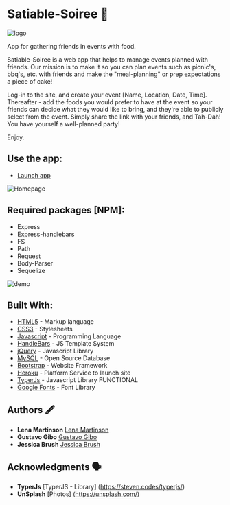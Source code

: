 # Satiable-Soiree 🍱
![logo](http://i63.tinypic.com/96gxeq.jpg)

App for gathering friends in events with food.

Satiable-Soiree is a web app that helps to manage events planned with friends. Our mission is to make it so
you can plan events such as picnic's, bbq's, etc. with friends and make the "meal-planning" or prep expectations a piece of cake!

Log-in to the site, and create your event [Name, Location, Date, Time]. Thereafter - add the foods you would prefer to have at the event so your friends can decide what they would like to bring, and they're able to publicly select from the event. Simply share the link with your friends, and Tah-Dah! You have yourself a well-planned party!

Enjoy.

## Use the app:
* [Launch app](https://warm-dusk-10926.herokuapp.com/)

![Homepage](http://i67.tinypic.com/2d1nvxd.png)

## Required packages [NPM]:
* Express
* Express-handlebars
* FS
* Path
* Request
* Body-Parser
* Sequelize

![demo](public/img/index.gif)

## Built With:

* [HTML5](https://www.w3.org/TR/html/) - Markup language
* [CSS3](https://developer.mozilla.org/en-US/docs/Web/CSS/CSS3) - Stylesheets
* [Javascript](https://www.javascript.com/) - Programming Language
* [HandleBars](https://handlebarsjs.com/) - JS Template System
* [jQuery](https://jquery.com/) - Javascript Library
* [MySQL](https://www.mysql.com/) - Open Source Database
* [Bootstrap](https://getbootstrap.com/) - Website Framework
* [Heroku](https://heroku.com) - Platform Service to launch site
* [TyperJs](https://steven.codes/typerjs/) - Javascript Library FUNCTIONAL
* [Google Fonts](https://fonts.google.com/) - Font Library

## Authors 🖋

* **Lena Martinson** [Lena Martinson](https://github.com/Blonded)
* **Gustavo Gibo** [Gustavo Gibo](https://github.com/gustavogibo)
* **Jessica Brush** [Jessica Brush](https://github.com/dandiflower)

## Acknowledgments 🗣

* **TyperJs** [TyperJS - Library] (https://steven.codes/typerjs/)
* **UnSplash** [Photos] (https://unsplash.com/)
